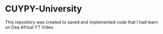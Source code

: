 # CUYPY-University
This repository was created to saved and implemented code that I had learn on Dea Afrizal YT Video
